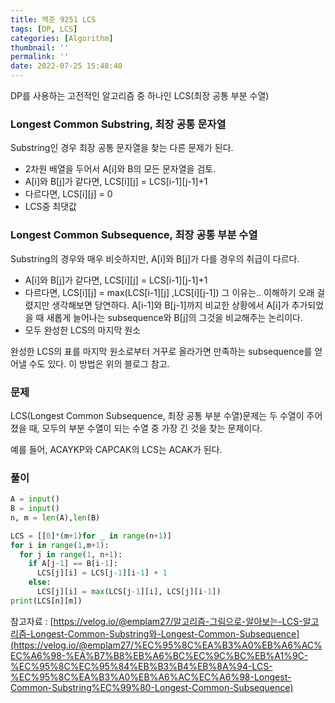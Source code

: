 ```yaml
---
title: 백준 9251 LCS
tags: [DP, LCS]
categories: [Algorithm]
thumbnail: ''
permalink: ''
date: 2022-07-25 15:48:40
---
```


DP를 사용하는 고전적인 알고리즘 중 하나인 LCS(최장 공통 부분 수열)

<!-- excerpt -->

### Longest Common Substring, 최장 공통 문자열

Substring인 경우 최장 공통 문자열을 찾는 다른 문제가 된다.
<br>

- 2차원 배열을 두어서 A[i]와 B의 모든 문자열을 검토.
- A[i]와 B[j]가 같다면, LCS[i][j] = LCS[i-1][j-1]+1
- 다르다면, LCS[i][j] = 0
- LCS중 최댓값

### Longest Common Subsequence, 최장 공통 부분 수열

Substring의 경우와 매우 비슷하지만, A[i]와 B[j]가 다를 경우의 취급이 다르다.
<br>

- A[i]와 B[j]가 같다면, LCS[i][j] = LCS[i-1][j-1]+1
- 다르다면, LCS[i][j] = max(LCS[i-1][j] ,LCS[i][j-1])
  그 이유는.. 이해하기 오래 걸렸지만 생각해보면 당연하다.
  A[i-1]와 B[j-1]까지 비교한 상황에서 A[i]가 추가되었을 때 새롭게 늘어나는 subsequence와 B[j]의 그것을 비교해주는 논리이다.
- 모두 완성한 LCS의 마지막 원소

완성한 LCS의 표를 마지막 원소로부터 거꾸로 올라가면 만족하는 subsequence를 얻어낼 수도 있다. 이 방법은 위의 블로그 참고.

### 문제

LCS(Longest Common Subsequence, 최장 공통 부분 수열)문제는 두 수열이 주어졌을 때, 모두의 부분 수열이 되는 수열 중 가장 긴 것을 찾는 문제이다.

예를 들어, ACAYKP와 CAPCAK의 LCS는 ACAK가 된다.

### 풀이

```python
A = input()
B = input()
n, m = len(A),len(B)

LCS = [[0]*(m+1)for _ in range(n+1)]
for i in range(1,m+1):
  for j in range(1, n+1):
    if A[j-1] == B[i-1]:
      LCS[j][i] = LCS[j-1][i-1] + 1
    else:
      LCS[j][i] = max(LCS[j-1][i], LCS[j][i-1])
print(LCS[n][m])
```

참고자료 : [https://velog.io/@emplam27/알고리즘-그림으로-알아보는-LCS-알고리즘-Longest-Common-Substring와-Longest-Common-Subsequence](https://velog.io/@emplam27/%EC%95%8C%EA%B3%A0%EB%A6%AC%EC%A6%98-%EA%B7%B8%EB%A6%BC%EC%9C%BC%EB%A1%9C-%EC%95%8C%EC%95%84%EB%B3%B4%EB%8A%94-LCS-%EC%95%8C%EA%B3%A0%EB%A6%AC%EC%A6%98-Longest-Common-Substring%EC%99%80-Longest-Common-Subsequence)

